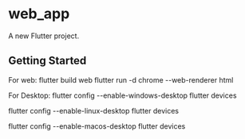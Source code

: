 # web_app

A new Flutter project.

## Getting Started

For web:
flutter build web
flutter run -d chrome --web-renderer html

For Desktop:
flutter config --enable-windows-desktop
flutter devices

flutter config --enable-linux-desktop
flutter devices

flutter config --enable-macos-desktop
flutter devices